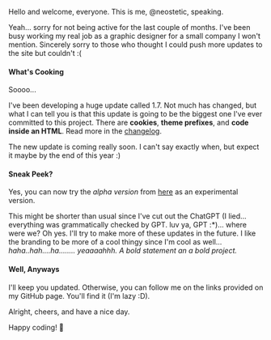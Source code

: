 Hello and welcome, everyone. This is me, @neostetic, speaking.

Yeah... sorry for not being active for the last couple of months. I've been busy working my real job as a graphic designer for a small company I won't mention. Sincerely sorry to those who thought I could push more updates to the site but couldn't :(

#### What's Cooking
Soooo...

I've been developing a huge update called 1.7. Not much has changed, but what I can tell you is that this update is going to be the biggest one I've ever committed to this project. There are **cookies**, **theme prefixes**, and **code inside an HTML**. Read more in the [changelog](https://github.com/Pixelbite-CSS/dist/tree/main/changelog).

The new update is coming really soon. I can't say exactly when, but expect it maybe by the end of this year :)

#### Sneak Peek?
Yes, you can now try the _alpha version_ from [here](https://github.com/Pixelbite-CSS/dist/tree/main) as an experimental version.

This might be shorter than usual since I've cut out the ChatGPT (I lied... everything was grammatically checked by GPT. luv ya, GPT :*)... where were we? Oh yes. I'll try to make more of these updates in the future. I like the branding to be more of a cool thingy since I'm cool as well... _haha..hah....ha........ yeaaaahhh. A bold statement an a bold project._

#### Well, Anyways
I'll keep you updated. Otherwise, you can follow me on the links provided on my GitHub page. You'll find it (I'm lazy :D).

Alright, cheers, and have a nice day.

Happy coding! 🚀
